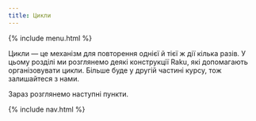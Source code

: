 ```yaml
---
title: Цикли
---
```


{% include menu.html %}

Цикли — це механізм для повторення однієї й тієї ж дії кілька разів. У цьому розділі ми розглянемо деякі конструкції Raku, які допомагають організовувати цикли. Більше буде у другій частині курсу, тож залишайтеся з нами.

Зараз розглянемо наступні пункти.

{% include nav.html %}